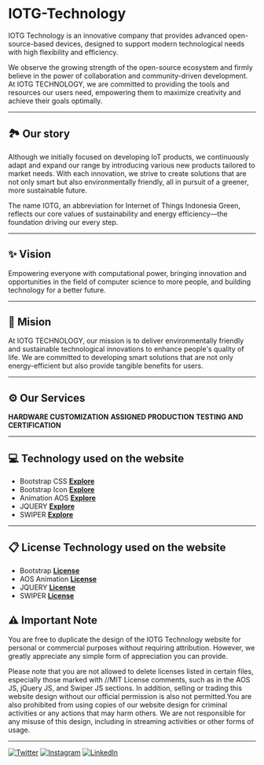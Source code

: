 # IOTG-Technology
IOTG Technology is an innovative company that provides advanced open-source-based devices, designed to support modern technological needs with high flexibility and efficiency.

We observe the growing strength of the open-source ecosystem and firmly believe in the power of collaboration and community-driven development. At IOTG TECHNOLOGY, we are committed to providing the tools and resources our users need, empowering them to maximize creativity and achieve their goals optimally.

---
## 🏞️ Our story
Although we initially focused on developing IoT products, we continuously adapt and expand our range by introducing various new products tailored to market needs. With each innovation, we strive to create solutions that are not only smart but also environmentally friendly, all in pursuit of a greener, more sustainable future.

The name IOTG, an abbreviation for Internet of Things Indonesia Green, reflects our core values of sustainability and energy efficiency—the foundation driving our every step.

---
## ✨ Vision
Empowering everyone with computational power, bringing innovation and opportunities in the field of computer science to more people, and building technology for a better future.

---
## 🎯 Mision
At IOTG TECHNOLOGY, our mission is to deliver environmentally friendly and sustainable technological innovations to enhance people's quality of life. We are committed to developing smart solutions that are not only energy-efficient but also provide tangible benefits for users.

---
## ⚙️ Our Services
**HARDWARE CUSTOMIZATION**
**ASSIGNED PRODUCTION**
**TESTING AND CERTIFICATION**

---
## 💻 Technology used on the website
- Bootstrap CSS **[Explore](https://getbootstrap.com/)**
- Bootstrap Icon **[Explore](https://icons.getbootstrap.com/)**
- Animation AOS **[Explore](https://michalsnik.github.io/aos/)**
- JQUERY **[Explore](https://jquery.com/)**
- SWIPER **[Explore](https://swiperjs.com/)**

---
## 📋 License Technology used on the website
- Bootstrap **[License](https://getbootstrap.com/docs/4.0/about/license/)**
- AOS Animation **[License](https://github.com/michalsnik/aos/blob/next/LICENSE)**
- JQUERY **[License](https://jquery.com/license/)**
- SWIPER **[License](https://github.com/nolimits4web/swiper/blob/master/LICENSE)**

## ⚠️ Important Note
You are free to duplicate the design of the IOTG Technology website for personal or commercial purposes without requiring attribution. However, we greatly appreciate any simple form of appreciation you can provide.

Please note that you are not allowed to delete licenses listed in certain files, especially those marked with //MIT License comments, such as in the AOS JS, jQuery JS, and Swiper JS sections. In addition, selling or trading this website design without our official permission is also not permitted.You are also prohibited from using copies of our website design for criminal activities or any actions that may harm others. We are not responsible for any misuse of this design, including in streaming activities or other forms of usage.

---
[![Twitter](https://github.com/IOTGTechnology/Social-Media-Icons/x.png)](https://twitter.com/username)
[![Instagram](https://github.com/IOTGTechnology/Social-Media-Icons/raw/main/images/instagram-icon.png)](https://instagram.com/username)
[![LinkedIn](https://github.com/IOTGTechnology/Social-Media-Icons/raw/main/images/linkedin-icon.png)](https://linkedin.com/in/username)
